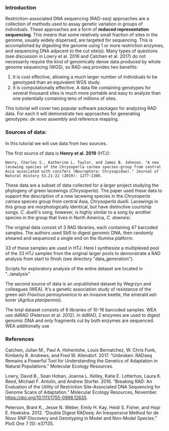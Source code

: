 ### Introduction

Restriction-associated DNA sequencing (RAD-seq) approaches are a collection of methods used to assay genetic variation in groups of individuals. These approaches are a form of **reduced representation sequencing**. This means that some relatively small fraction of sites in the genome, usually widely dispersed, are targeted for sequencing. This is accomplished by digesting the genome using 1 or more restriction enzymes, and sequencing DNA adjacent to the cut site(s). Many types of questions (see discussion in Lowry et al. 2016 and Catchen et al. 2017) do not necessarily require the kind of genomically dense data produced by whole genome sequencing (WGS), so RAD-seq provides two benefits: 

1. It is cost effective, allowing a much larger number of individuals to be genotyped than an equivalent WGS study. 
2. It is computationally effective. A data file containing genotypes for several thousand sites is much more portable and easy to analyze than one potentially containing tens of millions of sites. 

This tutorial will cover two popular software packages for analyzing RAD data. For each it will demonstrate two approaches for generating genotypes: _de novo_ assembly and reference mapping. 


### Sources of data:

In this tutorial we will use data from two sources. 

The first source of data is **Henry et al. 2019** (HTJ):

    Henry, Charles S., Katherine L. Taylor, and James B. Johnson. "A new lacewing species of the Chrysoperla carnea species-group from central Asia associated with conifers (Neuroptera: Chrysopidae)." Journal of Natural History 53.21-22 (2019): 1277-1300.

These data are a subset of data collected for a larger project studying the phylogeny of green lacewings (_Chrysoperla_). The paper used these data to support the description of a new lacewing species in the _Chrysoperla carnea_ species group from central Asia, _Chrysoperla duelli_. Lacewings in this group are morphologically identical, but have distinctive courtship songs. _C. duelli's_ song, however, is highly similar to a song by another species in the group that lives in North America, _C. downesi_. 

The original data consist of 3 RAD libraries, each containing 47 barcoded samples. The authors used SbfI to digest genomic DNA, then randomly sheared and sequenced a single end on the Illumina platform. 

33 of these samples are used in HTJ. Here I synthesize a multiplexed pool of the 33 HTJ samples from the original larger pools to demonstrate a RAD analysis from start to finish (see directory "data_generation"). 

Scripts for exploratory analysis of the entire dataset are located in "../analysis"

The second source of data is an unpublished dataset by Wegrzyn and colleagues (WEA). It's a genetic association study of resistance of the green ash _Fraxinus pennsylvanica_ to an invasive beetle, the emerald ash borer (_Agrilus planipennis_). 

The total dataset consists of 6 libraries of 10-16 barcoded samples. WEA use ddRAD (Peterson et al. 2012). In ddRAD, 2 enzymes are used to digest genomic DNA and only fragments cut by both enzymes are sequenced. WEA additionally use 


### References

Catchen, Julian M., Paul A. Hohenlohe, Louis Bernatchez, W. Chris Funk, Kimberly R. Andrews, and Fred W. Allendorf. 2017. “Unbroken: RADseq Remains a Powerful Tool for Understanding the Genetics of Adaptation in Natural Populations.” Molecular Ecology Resources.

Lowry, David B., Sean Hoban, Joanna L. Kelley, Katie E. Lotterhos, Laura K. Reed, Michael F. Antolin, and Andrew Storfer. 2016. “Breaking RAD: An Evaluation of the Utility of Restriction Site-Associated DNA Sequencing for Genome Scans of Adaptation.” Molecular Ecology Resources, November. https://doi.org/10.1111/1755-0998.12635.

Peterson, Brant K., Jesse N. Weber, Emily H. Kay, Heidi S. Fisher, and Hopi E. Hoekstra. 2012. “Double Digest RADseq: An Inexpensive Method for de Novo SNP Discovery and Genotyping in Model and Non-Model Species.” PloS One 7 (5): e37135.



